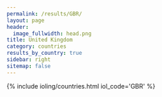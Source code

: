 ```yaml
---
permalink: /results/GBR/
layout: page
header:
  image_fullwidth: head.png
title: United Kingdom
category: countries
results_by_country: true
sidebar: right
sitemap: false
---
```


{% include ioling/countries.html iol_code='GBR' %}